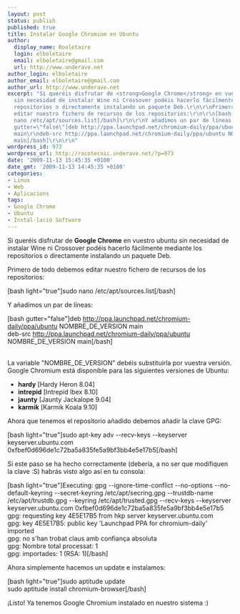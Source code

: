 ```yaml
---
layout: post
status: publish
published: true
title: Instalar Google Chromium en Ubuntu
author:
  display_name: Booletaire
  login: elboletaire
  email: elboletaire@gmail.com
  url: http://www.underave.net
author_login: elboletaire
author_email: elboletaire@gmail.com
author_url: http://www.underave.net
excerpt: "Si queréis disfrutar de <strong>Google Chrome</strong> en vuestro ubuntu
  sin necesidad de instalar Wine ni Crossover podéis hacerlo fácilmente mediante los
  repositorios o directamente instalando un paquete Deb.\r\n\r\nPrimero de todo debemos
  editar nuestro fichero de recursos de los repositorios:\r\n\r\n[bash light=\"true\"]sudo
  nano /etc/apt/sources.list[/bash]\r\n\r\nY añadimos un par de líneas:\r\n\r\n[bash
  gutter=\"false\"]deb http://ppa.launchpad.net/chromium-daily/ppa/ubuntu NOMBRE_DE_VERSION
  main\r\ndeb-src http://ppa.launchpad.net/chromium-daily/ppa/ubuntu NOMBRE_DE_VERSION
  main[/bash]\r\n\r\n"
wordpress_id: 973
wordpress_url: http://racotecnic.underave.net/?p=973
date: '2009-11-13 15:45:35 +0100'
date_gmt: '2009-11-13 14:45:35 +0100'
categories:
- Linux
- Web
- Aplicacions
tags:
- Google Chrome
- Ubuntu
- Instal·lació Software
---
```


Si queréis disfrutar de <strong>Google Chrome</strong> en vuestro ubuntu sin necesidad de instalar Wine ni Crossover podéis hacerlo fácilmente mediante los repositorios o directamente instalando un paquete Deb.

Primero de todo debemos editar nuestro fichero de recursos de los repositorios:

[bash light="true"]sudo nano /etc/apt/sources.list[/bash]

Y añadimos un par de líneas:

[bash gutter="false"]deb http://ppa.launchpad.net/chromium-daily/ppa/ubuntu NOMBRE_DE_VERSION main<br />
deb-src http://ppa.launchpad.net/chromium-daily/ppa/ubuntu NOMBRE_DE_VERSION main[/bash]

<a id="more"></a><a id="more-973"></a><br />
La variable "NOMBRE_DE_VERSION" debéis substituirla por vuestra versión. Google Chromium está disponible para las siguientes versiones de Ubuntu:

<ul>
<li><strong>hardy</strong> [Hardy Heron 8.04]</li>
<li><strong>intrepid</strong> [Intrepid Ibex 8.10]</li>
<li><strong>jaunty</strong> [Jaunty Jackalope 9.04]</li>
<li><strong>karmik</strong> [Karmik Koala 9.10]</li>
</ul>

Ahora que tenemos el repositorio añadido debemos añadir la clave GPG:

[bash light="true"]sudo apt-key adv --recv-keys --keyserver keyserver.ubuntu.com 0xfbef0d696de1c72ba5a835fe5a9bf3bb4e5e17b5[/bash]

Si este paso se ha hecho correctamente (debería, a no ser que modifiquen la clave :S) habrás visto algo así en tu consola:

[bash light="true"]Executing: gpg --ignore-time-conflict --no-options --no-default-keyring --secret-keyring /etc/apt/secring.gpg --trustdb-name /etc/apt/trustdb.gpg --keyring /etc/apt/trusted.gpg --recv-keys --keyserver keyserver.ubuntu.com 0xfbef0d696de1c72ba5a835fe5a9bf3bb4e5e17b5<br />
gpg: requesting key 4E5E17B5 from hkp server keyserver.ubuntu.com<br />
gpg: key 4E5E17B5: public key 'Launchpad PPA for chromium-daily' imported<br />
gpg: no s'han trobat claus amb confiança absoluta<br />
gpg: Nombre total processat: 1<br />
gpg:               importades: 1  (RSA: 1)[/bash]

Ahora simplemente hacemos un update e instalamos:

[bash light="true"]sudo aptitude update<br />
sudo aptitude install chromium-browser[/bash]

¡Listo! Ya tenemos Google Chromium instalado en nuestro sistema :)
